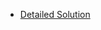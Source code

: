 - [Detailed Solution](https://leetcode.com/problems/reverse-linked-list/discuss/803955/C%2B%2B-Iterative-vs.-Recursive-Solutions-Compared-and-Explained-~99-Time-~85-Space) <br>